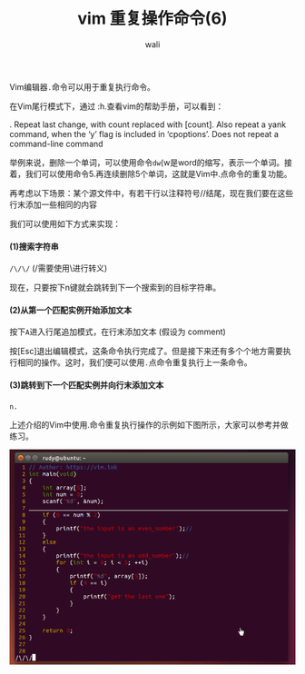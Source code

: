 ﻿---
layout: post
title: vim 重复操作命令(6)  #标题
tagline: Vim编辑器.命令可以用于重复执行命令
author: wali    #作者
tag: vim     #标签
ghurl:        #github url
ghurl_zip:    #github zip下载
comments: true

post_nav: false 
group_tag: vim 技巧
---

Vim编辑器`.`命令可以用于重复执行命令。

在Vim尾行模式下，通过 :h.查看vim的帮助手册，可以看到：

. Repeat last change, with count replaced with [count]. Also repeat a yank command, when the ‘y’ flag is included in ‘cpoptions’. Does not repeat a command-line command

举例来说，删除一个单词，可以使用命令`dw`(w是word的缩写，表示一个单词。接着，我们可以使用命令5.再连续删除5个单词，这就是Vim中.点命令的重复功能。

再考虑以下场景：某个源文件中，有若干行以注释符号//结尾，现在我们要在这些行末添加一些相同的内容

我们可以使用如下方式来实现：

####  (1)搜索字符串

`/\/\/` (/需要使用\进行转义)

现在，只要按下n键就会跳转到下一个搜索到的目标字符串。

#### (2)从第一个匹配实例开始添加文本

按下`A`进入行尾追加模式，在行末添加文本 (假设为 comment)

按[Esc]退出编辑模式，这条命令执行完成了。但是接下来还有多个个地方需要执行相同的操作。这时，我们便可以使用`.`点命令重复执行上一条命令。

#### (3)跳转到下一个匹配实例并向行末添加文本

`n.`

上述介绍的Vim中使用.命令重复执行操作的示例如下图所示，大家可以参考并做练习。

![ssl](https://raw.githubusercontent.com/walidream/waliblog/gh-pages/static/image/linux/linux_5.gif)



































































































































































































